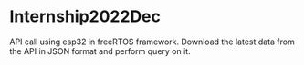 # Internship2022Dec
API call using esp32 in freeRTOS framework. Download the latest data from the API in JSON format and perform query on it.
